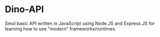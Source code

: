 # Dino-API
Smol basic API written in JavaScript using Node.JS and Express.JS for learning how to use "modern" frameworks/runtimes.
